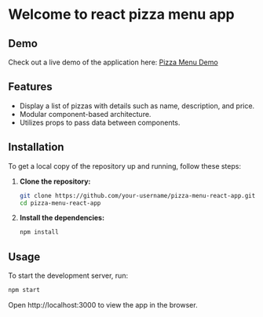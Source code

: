 # Welcome to react pizza menu app

## Demo

Check out a live demo of the application here: [Pizza Menu Demo](https://pizzzza-menu.netlify.app/)

## Features

- Display a list of pizzas with details such as name, description, and price.
- Modular component-based architecture.
- Utilizes props to pass data between components.

## Installation

To get a local copy of the repository up and running, follow these steps:

1. **Clone the repository:**

   ```sh
   git clone https://github.com/your-username/pizza-menu-react-app.git
   cd pizza-menu-react-app
   ```

2. **Install the dependencies:**

   ```sh
   npm install
   ```

## Usage

To start the development server, run:

```sh
npm start
```

Open http://localhost:3000 to view the app in the browser.
